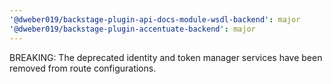 ```yaml
---
'@dweber019/backstage-plugin-api-docs-module-wsdl-backend': major
'@dweber019/backstage-plugin-accentuate-backend': major
---
```


BREAKING: The deprecated identity and token manager services have been removed from route configurations.
